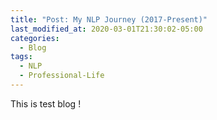 ```yaml
---
title: "Post: My NLP Journey (2017-Present)"
last_modified_at: 2020-03-01T21:30:02-05:00
categories:
  - Blog
tags:
  - NLP
  - Professional-Life
---
```


This is test blog !